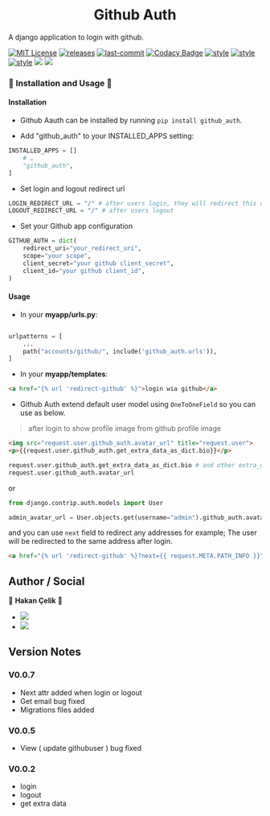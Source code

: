 <h1 align="center">Github Auth</h1>
<p align="left">
  A django application to login with github.
 </p>

[![MIT License](https://img.shields.io/github/license/coogger/github_auth.svg)](https://github.com/coogger/github_auth/blob/master/LICENSE) [![releases](https://img.shields.io/github/release/coogger/github_auth.svg)](https://github.com/coogger/github_auth/releases) [![last-commit](https://img.shields.io/github/last-commit/coogger/github_auth.svg)](https://github.com/coogger/github_auth/commits/master) [![Codacy Badge](https://img.shields.io/codacy/grade/8e73ecaa394440dfae5418bae3f71363)](https://app.codacy.com/manual/hakancelik96/github_auth) [![style](https://img.shields.io/badge/style-black-black)](https://github.com/psf/black) [![style](https://img.shields.io/badge/style-isort-lightgrey)](https://github.com/timothycrosley/isort) [![style](https://img.shields.io/badge/style-unimport-green)](https://github.com/coogger/github_auth) [![](https://img.shields.io/github/contributors/coogger/github_auth)](https://github.com/coogger/github_auth/graphs/contributors) [![](https://pepy.tech/badge/github-auth)](https://pepy.tech/badge/github-auth)

### 🚀 Installation and Usage 🚀

#### Installation
- Github Aauth can be installed by running `pip install github_auth`.

- Add "github_auth" to your INSTALLED_APPS setting:

```python
INSTALLED_APPS = []
    # …
    "github_auth",
]
```

- Set login and logout redirect url

```python
LOGIN_REDIRECT_URL = "/" # after users login, they will redirect this url
LOGOUT_REDIRECT_URL = "/" # after users logout
```

- Set your Github app configuration

```python
GITHUB_AUTH = dict(
    redirect_uri="your_redirect_uri",
    scope="your scope",
    client_secret="your github client_secret",
    client_id="your github client_id",
)
```

#### Usage

- In your **myapp/urls.py**:

```python

urlpatterns = [
    ...
    path("accounts/github/", include('github_auth.urls')),
]
```

- In your **myapp/templates**:

```html
<a href="{% url 'redirect-github' %}">login wia github</a>
```

- Github Auth extend default user model using `OneToOneField` so you can use as below.

> after login to show profile image from github profile image

```html
<img src="request.user.github_auth.avatar_url" title="request.user">
<p>{{request.user.github_auth.get_extra_data_as_dict.bio}}</p>
```

```python
request.user.github_auth.get_extra_data_as_dict.bio # and other extra_data fields
request.user.github_auth.avatar_url
```

or

```python
from django.contrip.auth.models import User

admin_avatar_url = User.objects.get(username="admin").github_auth.avatar_url

```

and you can use `next` field to redirect any addresses for example;
The user will be redirected to the same address after login.

```html
<a href="{% url 'redirect-github' %}?next={{ request.META.PATH_INFO }}">login wia github</a>
```

## Author / Social

👤 **Hakan Çelik** 👤

- [![](https://img.shields.io/twitter/follow/hakancelik96?style=social)](https://twitter.com/hakancelik96)
- [![](https://img.shields.io/github/followers/hakancelik96?label=hakancelik96&style=social)](https://github.com/hakancelik96)


## Version Notes

### V0.0.7
- Next attr added when login or logout
- Get email bug fixed
- Migrations files added


### V0.0.5
- View ( update githubuser ) bug fixed

### V0.0.2
- login
- logout
- get extra data
